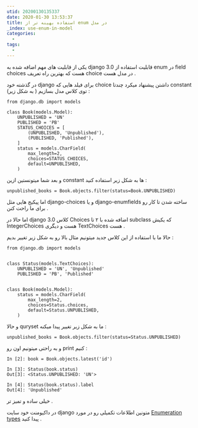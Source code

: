 ```yaml
---
utid: 20200130135337
date: 2020-01-30 13:53:37
title: استفاده بهینه تر از enum در مدل
_index: use-enum-in-model
categories:
  -
tags:
  -
---
```


یکی از قابلیت های مهم اضافه شده به django 3.0 قابلیت استفاده از enum در field choices هست که بهترین راه تعریف choice در مدل هست .

در گذشته خود django برای فیلد هایی که choice داشتن پیشنهاد میکرد چندتا constant توی کلاس مدل بسازیم  ( به شکل زیر) :

```
from django.db import models

class Book(models.Model):
    UNPUBLISHED = 'UN'
    PUBLISHED = 'PB'
    STATUS_CHOICES = [
        (UNPUBLISHED, 'Unpublished'),
        (PUBLISHED, 'Published'),
    ]
    status = models.CharField(
        max_length=2,
        choices=STATUS_CHOICES,
        default=UNPUBLISHED,
    )
```

و بعد شما میتونستین ازین constant ها به شکل زیر استفاده کنید :

```
unpublished_books = Book.objects.filter(status=Book.UNPUBLISHED)
```

اما پیکیج هایی مثل django-choices و یا django-enumfields ساخته شدن تا کار رو برای ما راحت کنن .

اما حالا در django 3.0 کلاس Choices اضافه شده با ۲ تا subclass که یکیش IntegerChoices هست و دیگری TextChoices هست .

حالا ما با استفاده از این کلاس جدید میتونیم مثال بالا رو به شکل زیر تغییر بدیم :

```
from django.db import models


class Status(models.TextChoices):
    UNPUBLISHED = 'UN', 'Unpublished'
    PUBLISHED = 'PB', 'Published'


class Book(models.Model):
    status = models.CharField(
        max_length=2,
        choices=Status.choices,
        default=Status.UNPUBLISHED,
    )
```

و حالا quryset ما به شکل زیر تغییر پیدا میکنه :

```
unpublished_books = Book.objects.filter(status=Status.UNPUBLISHED)
```

و به راحتی میتونیم اون رو print کنیم :

```
In [2]: book = Book.objects.latest('id')

In [3]: Status(book.status)
Out[3]: <Status.UNPUBLISHED: 'UN'>

In [4]: Status(book.status).label
Out[4]: 'Unpublished'
```

خیلی ساده و تمیز تر .

در داکیومنت خود سایت django متونین اطلاعات تکمیلی رو در مورد [Enumeration types](https://docs.djangoproject.com/en/3.0/ref/models/fields/#enumeration-types)  پیدا کنید .